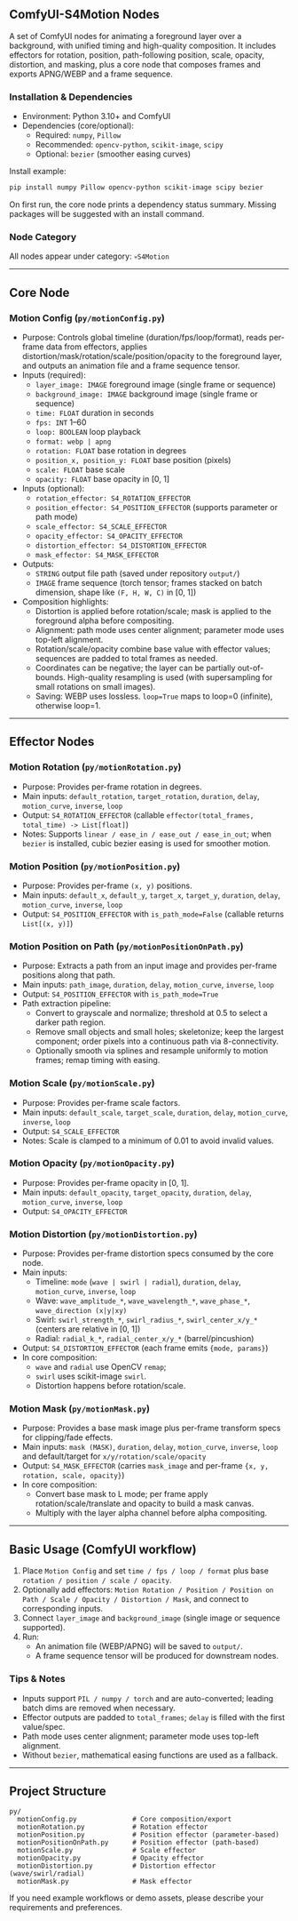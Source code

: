 ## ComfyUI-S4Motion Nodes

A set of ComfyUI nodes for animating a foreground layer over a background, with unified timing and high-quality composition. It includes effectors for rotation, position, path-following position, scale, opacity, distortion, and masking, plus a core node that composes frames and exports APNG/WEBP and a frame sequence.

### Installation & Dependencies

- Environment: Python 3.10+ and ComfyUI
- Dependencies (core/optional):
  - Required: `numpy`, `Pillow`
  - Recommended: `opencv-python`, `scikit-image`, `scipy`
  - Optional: `bezier` (smoother easing curves)

Install example:

```bash
pip install numpy Pillow opencv-python scikit-image scipy bezier
```

On first run, the core node prints a dependency status summary. Missing packages will be suggested with an install command.

### Node Category

All nodes appear under category: `💀S4Motion`

---

## Core Node

### Motion Config (`py/motionConfig.py`)

- Purpose: Controls global timeline (duration/fps/loop/format), reads per-frame data from effectors, applies distortion/mask/rotation/scale/position/opacity to the foreground layer, and outputs an animation file and a frame sequence tensor.
- Inputs (required):
  - `layer_image: IMAGE` foreground image (single frame or sequence)
  - `background_image: IMAGE` background image (single frame or sequence)
  - `time: FLOAT` duration in seconds
  - `fps: INT` 1–60
  - `loop: BOOLEAN` loop playback
  - `format: webp | apng`
  - `rotation: FLOAT` base rotation in degrees
  - `position_x, position_y: FLOAT` base position (pixels)
  - `scale: FLOAT` base scale
  - `opacity: FLOAT` base opacity in [0, 1]
- Inputs (optional):
  - `rotation_effector: S4_ROTATION_EFFECTOR`
  - `position_effector: S4_POSITION_EFFECTOR` (supports parameter or path mode)
  - `scale_effector: S4_SCALE_EFFECTOR`
  - `opacity_effector: S4_OPACITY_EFFECTOR`
  - `distortion_effector: S4_DISTORTION_EFFECTOR`
  - `mask_effector: S4_MASK_EFFECTOR`
- Outputs:
  - `STRING` output file path (saved under repository `output/`)
  - `IMAGE` frame sequence (torch tensor; frames stacked on batch dimension, shape like `(F, H, W, C)` in [0, 1])
- Composition highlights:
  - Distortion is applied before rotation/scale; mask is applied to the foreground alpha before compositing.
  - Alignment: path mode uses center alignment; parameter mode uses top-left alignment.
  - Rotation/scale/opacity combine base value with effector values; sequences are padded to total frames as needed.
  - Coordinates can be negative; the layer can be partially out-of-bounds. High-quality resampling is used (with supersampling for small rotations on small images).
  - Saving: WEBP uses lossless. `loop=True` maps to loop=0 (infinite), otherwise loop=1.

---

## Effector Nodes

### Motion Rotation (`py/motionRotation.py`)

- Purpose: Provides per-frame rotation in degrees.
- Main inputs: `default_rotation`, `target_rotation`, `duration`, `delay`, `motion_curve`, `inverse`, `loop`
- Output: `S4_ROTATION_EFFECTOR` (callable `effector(total_frames, total_time) -> List[float]`)
- Notes: Supports `linear / ease_in / ease_out / ease_in_out`; when `bezier` is installed, cubic bezier easing is used for smoother motion.

### Motion Position (`py/motionPosition.py`)

- Purpose: Provides per-frame `(x, y)` positions.
- Main inputs: `default_x`, `default_y`, `target_x`, `target_y`, `duration`, `delay`, `motion_curve`, `inverse`, `loop`
- Output: `S4_POSITION_EFFECTOR` with `is_path_mode=False` (callable returns `List[(x, y)]`)

### Motion Position on Path (`py/motionPositionOnPath.py`)

- Purpose: Extracts a path from an input image and provides per-frame positions along that path.
- Main inputs: `path_image`, `duration`, `delay`, `motion_curve`, `inverse`, `loop`
- Output: `S4_POSITION_EFFECTOR` with `is_path_mode=True`
- Path extraction pipeline:
  - Convert to grayscale and normalize; threshold at 0.5 to select a darker path region.
  - Remove small objects and small holes; skeletonize; keep the largest component; order pixels into a continuous path via 8-connectivity.
  - Optionally smooth via splines and resample uniformly to motion frames; remap timing with easing.

### Motion Scale (`py/motionScale.py`)

- Purpose: Provides per-frame scale factors.
- Main inputs: `default_scale`, `target_scale`, `duration`, `delay`, `motion_curve`, `inverse`, `loop`
- Output: `S4_SCALE_EFFECTOR`
- Notes: Scale is clamped to a minimum of 0.01 to avoid invalid values.

### Motion Opacity (`py/motionOpacity.py`)

- Purpose: Provides per-frame opacity in [0, 1].
- Main inputs: `default_opacity`, `target_opacity`, `duration`, `delay`, `motion_curve`, `inverse`, `loop`
- Output: `S4_OPACITY_EFFECTOR`

### Motion Distortion (`py/motionDistortion.py`)

- Purpose: Provides per-frame distortion specs consumed by the core node.
- Main inputs:
  - Timeline: `mode` (`wave | swirl | radial`), `duration`, `delay`, `motion_curve`, `inverse`, `loop`
  - Wave: `wave_amplitude_*`, `wave_wavelength_*`, `wave_phase_*`, `wave_direction (x|y|xy)`
  - Swirl: `swirl_strength_*`, `swirl_radius_*`, `swirl_center_x/y_*` (centers are relative in [0, 1])
  - Radial: `radial_k_*`, `radial_center_x/y_*` (barrel/pincushion)
- Output: `S4_DISTORTION_EFFECTOR` (each frame emits `{mode, params}`)
- In core composition:
  - `wave` and `radial` use OpenCV `remap`;
  - `swirl` uses scikit-image `swirl`.
  - Distortion happens before rotation/scale.

### Motion Mask (`py/motionMask.py`)

- Purpose: Provides a base mask image plus per-frame transform specs for clipping/fade effects.
- Main inputs: `mask (MASK)`, `duration`, `delay`, `motion_curve`, `inverse`, `loop` and default/target for `x/y/rotation/scale/opacity`
- Output: `S4_MASK_EFFECTOR` (carries `mask_image` and per-frame `{x, y, rotation, scale, opacity}`)
- In core composition:
  - Convert base mask to L mode; per frame apply rotation/scale/translate and opacity to build a mask canvas.
  - Multiply with the layer alpha channel before alpha compositing.

---

## Basic Usage (ComfyUI workflow)

1. Place `Motion Config` and set `time / fps / loop / format` plus base `rotation / position / scale / opacity`.
2. Optionally add effectors: `Motion Rotation / Position / Position on Path / Scale / Opacity / Distortion / Mask`, and connect to corresponding inputs.
3. Connect `layer_image` and `background_image` (single image or sequence supported).
4. Run:
   - An animation file (WEBP/APNG) will be saved to `output/`.
   - A frame sequence tensor will be produced for downstream nodes.

### Tips & Notes

- Inputs support `PIL / numpy / torch` and are auto-converted; leading batch dims are removed when necessary.
- Effector outputs are padded to `total_frames`; `delay` is filled with the first value/spec.
- Path mode uses center alignment; parameter mode uses top-left alignment.
- Without `bezier`, mathematical easing functions are used as a fallback.

---

## Project Structure

```
py/
  motionConfig.py              # Core composition/export
  motionRotation.py            # Rotation effector
  motionPosition.py            # Position effector (parameter-based)
  motionPositionOnPath.py      # Position effector (path-based)
  motionScale.py               # Scale effector
  motionOpacity.py             # Opacity effector
  motionDistortion.py          # Distortion effector (wave/swirl/radial)
  motionMask.py                # Mask effector
```

If you need example workflows or demo assets, please describe your requirements and preferences.

